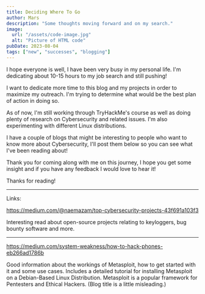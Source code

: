 ```yaml
---
title: Deciding Where To Go
author: Mars
description: "Some thoughts moving forward and on my search."
image:
  url: "/assets/code-image.jpg"
  alt: "Picture of HTML code"
pubDate: 2023-08-04
tags: ["new", "successes", "blogging"]
---
```


I hope everyone is well, I have been very busy in my personal life. I'm dedicating about 10-15 hours to my job search and still pushing!

I want to dedicate more time to this blog and my projects in order to maximize my outreach. I'm trying to determine what would be the best plan of action in doing so.

As of now, I'm still working through TryHackMe's course as well as doing plenty of research on Cybersecurity and related issues. I'm also experimenting with different Linux distributions.

I have a couple of blogs that might be interesting to people who want to know more about Cybersecurity, I'll post them below so you can see what I've been reading about!

Thank you for coming along with me on this journey, I hope you get some insight and if you have any feedback I would love to hear it!

Thanks for reading!

_________________________________________

Links:


https://medium.com/@naemazam/top-cybersecurity-projects-43f691a103f3

Interesting read about open-source projects relating to keyloggers, bug bounty software and more.

_________________________________________

https://medium.com/system-weakness/how-to-hack-phones-eb266ad1786b

Good information about the workings of Metasploit, how to get started with it and some use cases. Includes a detailed tutorial for installing Metasploit on a Debian-Based Linux Distribution. Metasploit is a popular framework for Pentesters and Ethical Hackers. (Blog title is a little misleading.)
